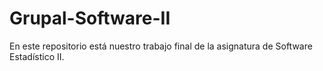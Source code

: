 # Grupal-Software-II
En este repositorio está nuestro trabajo final de la asignatura de Software Estadístico II.
